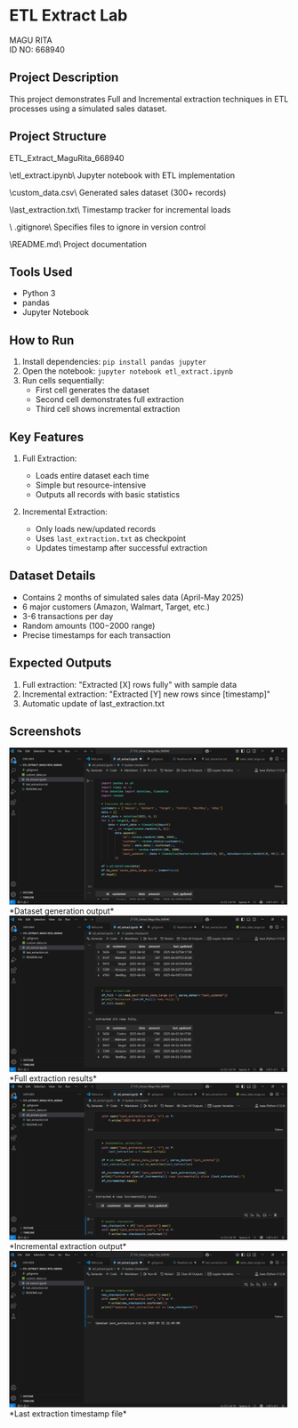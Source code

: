 # ETL Extract Lab 

MAGU RITA  
ID NO: 668940

## Project Description
This project demonstrates Full and Incremental extraction techniques in ETL processes using a simulated sales dataset.

## Project Structure
ETL_Extract_MaguRita_668940

\etl_extract.ipynb\ Jupyter notebook with ETL implementation

\custom_data.csv\ Generated sales dataset (300+ records)

\last_extraction.txt\ Timestamp tracker for incremental loads

\ .gitignore\ Specifies files to ignore in version control

\README.md\ Project documentation

## Tools Used
- Python 3
- pandas
- Jupyter Notebook

## How to Run
1. Install dependencies: `pip install pandas jupyter`
2. Open the notebook: `jupyter notebook etl_extract.ipynb`
3. Run cells sequentially:
   - First cell generates the dataset
   - Second cell demonstrates full extraction
   - Third cell shows incremental extraction

## Key Features
1. Full Extraction:
   - Loads entire dataset each time
   - Simple but resource-intensive
   - Outputs all records with basic statistics

2. Incremental Extraction:
   - Only loads new/updated records
   - Uses `last_extraction.txt` as checkpoint
   - Updates timestamp after successful extraction

## Dataset Details
- Contains 2 months of simulated sales data (April-May 2025)
- 6 major customers (Amazon, Walmart, Target, etc.)
- 3-6 transactions per day
- Random amounts ($100-$2000 range)
- Precise timestamps for each transaction

## Expected Outputs
1. Full extraction: "Extracted [X] rows fully" with sample data
2. Incremental extraction: "Extracted [Y] new rows since [timestamp]"
3. Automatic update of last_extraction.txt
 
 ## Screenshots

<img src="images/dataset.png" width="500">
*Dataset generation output*

<img src="images/full_extraction.png" width="500">
*Full extraction results* 

<img src="images/incremental_extraction.png" width="500">
*Incremental extraction output*

<img src="images/last_extraction.png" width="500">
*Last extraction timestamp file*

